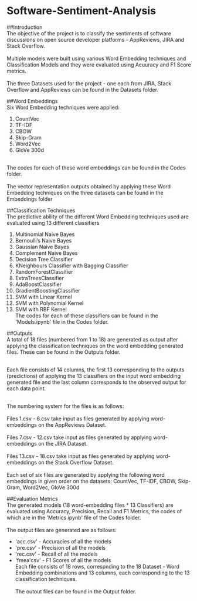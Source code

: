 # Software-Sentiment-Analysis

##Introduction
<br>The objective of the project is to classify the sentiments of software discussions on open source developer platforms - AppReviews, JIRA and Stack Overflow.<br/>
<br>Multiple models were built using various Word Embedding techniques and Classification Models and they were evaluated using Acuuracy and F1 Score metrics.<br/>
<br>The three Datasets used for the project - one each from JIRA, Stack Overflow and AppReviews can be found in the Datasets folder.<br/>

##Word Embeddings
<br>Six Word Embedding techniques were applied:<br/>
1. CountVec
2. TF-IDF
3. CBOW
4. Skip-Gram
5. Word2Vec
6. GloVe 300d

<br>The codes for each of these word embeddings can be found in the Codes folder.<br/>
<br>The vector representation outputs obtained by applying these Word Embedding techniques on the three datasets can be found in the Embeddings folder<br/>

##Classification Techniques
<br>The predictive ability of the different Word Embedding techniques used are evaluated using 13 different classifiers<br/>
1. Multinomial Naive Bayes
2. Bernoulli’s Naive Bayes
3. Gaussian Naive Bayes
4. Complement Naive Bayes
5. Decision Tree Classifier
6. KNeighbours Classifier with Bagging Classifier
7. RandomForestClassifier
8. ExtraTreesClassifier
9. AdaBoostClassifier
10. GradientBoostingClassifier
11. SVM with Linear Kernel
12. SVM with Polynomial Kernel 
13. SVM with RBF Kernel
<br>The codes for each of these classifiers can be found in the 'Models.ipynb' file in the Codes folder.<br/>

##Outputs
<br>A total of 18 files (numbered from 1 to 18) are generated as output after applying the classification techniques on the word embedding generated files. These can be found in the Outputs folder.<br/>

<br>Each file consists of 14 columns, the first 13 corresponding to the outputs (predictions) of applying the 13 classifiers on the input word embedding generated file and the last column corresponds to the observed output for each data point.<br/>

<br>The numbering system for the files is as follows:<br/>
<br>Files 1.csv - 6.csv take input as files generated by applying word-embeddings on the AppReviews Dataset.<br/>
<br>Files 7.csv - 12.csv take input as files generated by applying word-embeddings on the JIRA Dataset.<br/>
<br>Files 13.csv - 18.csv take input as files generated by applying word-embeddings on the Stack Overflow Dataset.<br/>
<br>Each set of six files are generated by applying the following word embeddings in given order on the datasets: CountVec, TF-IDF, CBOW, Skip-Gram, Word2Vec, GloVe 300d<br/>

##Evaluation Metrics
<br>The generated models (18 word-embedding files * 13 Classifiers) are evaluated using Accuracy, Precision, Recall and F1 Metrics, the codes of which are in the 'Metrics.ipynb' file of the Codes folder.<br/>
<br>The output files are generated are as follows:<br/>
* 'acc.csv' - Accuracies of all the models
* 'pre.csv' - Precision of all the models
* 'rec.csv' - Recall of all the models
* 'fmea'csv' - F1 Scores of all the models
<br>Each file consists of 18 rows, correspnding to the 18 Dataset - Word Embedding combinations and 13 columns, each corresponding to the 13 classification techniques.<br/> 
<br>The outout files can be found in the Output folder.<br/>
